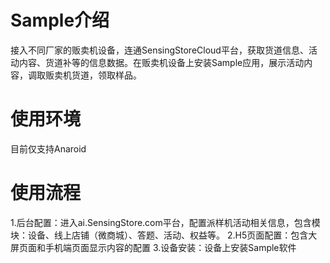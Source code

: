 # Sample介绍
接入不同厂家的贩卖机设备，连通SensingStoreCloud平台，获取货道信息、活动内容、货道补等的信息数据。在贩卖机设备上安装Sample应用，展示活动内容，调取贩卖机货道，领取样品。
# 使用环境
目前仅支持Anaroid

# 使用流程
1.后台配置：进入ai.SensingStore.com平台，配置派样机活动相关信息，包含模块：设备、线上店铺（微商城）、答题、活动、权益等。
2.H5页面配置：包含大屏页面和手机端页面显示内容的配置
3.设备安装：设备上安装Sample软件